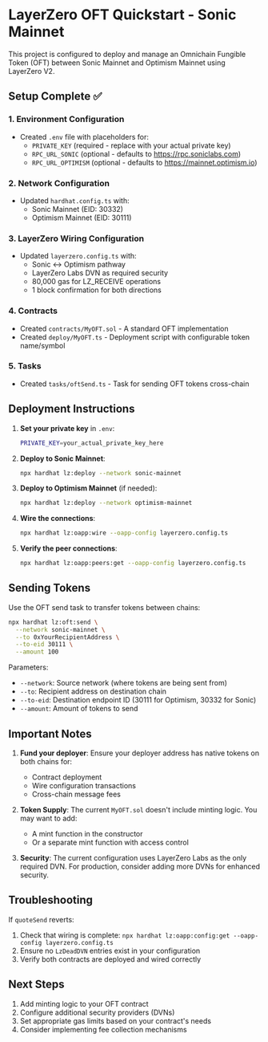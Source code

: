 # LayerZero OFT Quickstart - Sonic Mainnet

This project is configured to deploy and manage an Omnichain Fungible Token (OFT) between Sonic Mainnet and Optimism Mainnet using LayerZero V2.

## Setup Complete ✅

### 1. Environment Configuration
- Created `.env` file with placeholders for:
  - `PRIVATE_KEY` (required - replace with your actual private key)
  - `RPC_URL_SONIC` (optional - defaults to https://rpc.soniclabs.com)
  - `RPC_URL_OPTIMISM` (optional - defaults to https://mainnet.optimism.io)

### 2. Network Configuration
- Updated `hardhat.config.ts` with:
  - Sonic Mainnet (EID: 30332)
  - Optimism Mainnet (EID: 30111)

### 3. LayerZero Wiring Configuration
- Updated `layerzero.config.ts` with:
  - Sonic ↔ Optimism pathway
  - LayerZero Labs DVN as required security
  - 80,000 gas for LZ_RECEIVE operations
  - 1 block confirmation for both directions

### 4. Contracts
- Created `contracts/MyOFT.sol` - A standard OFT implementation
- Created `deploy/MyOFT.ts` - Deployment script with configurable token name/symbol

### 5. Tasks
- Created `tasks/oftSend.ts` - Task for sending OFT tokens cross-chain

## Deployment Instructions

1. **Set your private key** in `.env`:
   ```bash
   PRIVATE_KEY=your_actual_private_key_here
   ```

2. **Deploy to Sonic Mainnet**:
   ```bash
   npx hardhat lz:deploy --network sonic-mainnet
   ```
   
3. **Deploy to Optimism Mainnet** (if needed):
   ```bash
   npx hardhat lz:deploy --network optimism-mainnet
   ```

4. **Wire the connections**:
   ```bash
   npx hardhat lz:oapp:wire --oapp-config layerzero.config.ts
   ```

5. **Verify the peer connections**:
   ```bash
   npx hardhat lz:oapp:peers:get --oapp-config layerzero.config.ts
   ```

## Sending Tokens

Use the OFT send task to transfer tokens between chains:

```bash
npx hardhat lz:oft:send \
  --network sonic-mainnet \
  --to 0xYourRecipientAddress \
  --to-eid 30111 \
  --amount 100
```

Parameters:
- `--network`: Source network (where tokens are being sent from)
- `--to`: Recipient address on destination chain
- `--to-eid`: Destination endpoint ID (30111 for Optimism, 30332 for Sonic)
- `--amount`: Amount of tokens to send

## Important Notes

1. **Fund your deployer**: Ensure your deployer address has native tokens on both chains for:
   - Contract deployment
   - Wire configuration transactions
   - Cross-chain message fees

2. **Token Supply**: The current `MyOFT.sol` doesn't include minting logic. You may want to add:
   - A mint function in the constructor
   - Or a separate mint function with access control

3. **Security**: The current configuration uses LayerZero Labs as the only required DVN. For production, consider adding more DVNs for enhanced security.

## Troubleshooting

If `quoteSend` reverts:
1. Check that wiring is complete: `npx hardhat lz:oapp:config:get --oapp-config layerzero.config.ts`
2. Ensure no `LzDeadDVN` entries exist in your configuration
3. Verify both contracts are deployed and wired correctly

## Next Steps

1. Add minting logic to your OFT contract
2. Configure additional security providers (DVNs)
3. Set appropriate gas limits based on your contract's needs
4. Consider implementing fee collection mechanisms 